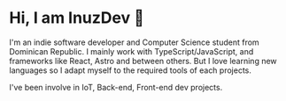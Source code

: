 # Hi, I am InuzDev 🐾

I'm an indie software developer and Computer Science student from Dominican Republic. I mainly work with TypeScript/JavaScript, and frameworks like React, Astro and between others. But I love learning new languages so I adapt myself to the required tools of each projects.

I've been involve in IoT, Back-end, Front-end dev projects.

